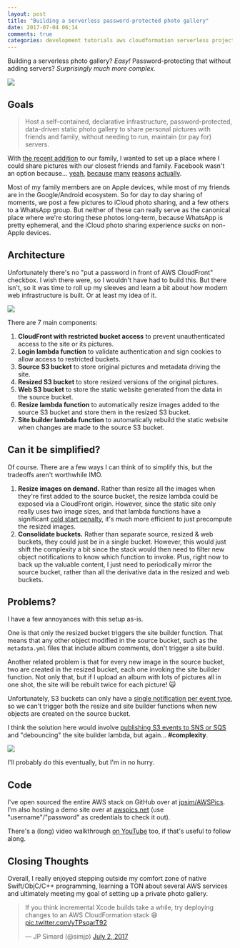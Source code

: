 ```yaml
---
layout: post
title: "Building a serverless password-protected photo gallery"
date: 2017-07-04 06:14
comments: true
categories: development tutorials aws cloudformation serverless projects
---
```

Building a serverless photo gallery?
*Easy!*
Password-protecting that without adding servers?
*Surprisingly much more complex.*

![](https://github.com/jpsim/AWSPics/raw/master/assets/awspics.gif)

## Goals

> Host a self-contained, declarative infrastructure, password-protected,
data-driven static photo gallery to share personal pictures with friends and
family, without needing to run, maintain (or pay for) servers.

With [the recent addition](https://twitter.com/simjp/status/873604866043543552)
to our family, I wanted to set up a place where I could share pictures with
our closest friends and family. Facebook wasn't an option because...
[yeah](https://daringfireball.net/2017/06/fuck_facebook),
[because](http://www.slate.com/articles/technology/data_mine_1/2013/09/facebook_privacy_and_kids_don_t_post_photos_of_your_kids_online.html)
[many](http://www.telegraph.co.uk/women/family/i-dont-put-pictures-of-my-children-on-facebook---and-you-shouldn/)
[reasons](http://www.huffingtonpost.com.au/2016/02/07/can-i-post-photos-of-other-peoples-children_n_9184560.html)
[actually](https://medium.com/matter/beware-your-baby-s-face-is-online-and-on-sale-d33ae8cdaa9d).

Most of my family members are on Apple devices, while most of my friends are in
the Google/Android ecosystem. So for day to day sharing of moments, we post a
few pictures to iCloud photo sharing, and a few others to a WhatsApp group. But
neither of these can really serve as the canonical place where we're storing
these photos long-term, because WhatsApp is pretty ephemeral, and the iCloud
photo sharing experience _sucks_ on non-Apple devices.

## Architecture

Unfortunately there's no "put a password in front of AWS CloudFront" checkbox.
I wish there were, so I wouldn't have had to build this. But there isn't, so it
was time to roll up my sleeves and learn a bit about how modern web
infrastructure is built. Or at least my idea of it.

![](https://github.com/jpsim/AWSPics/raw/master/assets/architecture.png)

There are 7 main components:

1. **CloudFront with restricted bucket access** to prevent unauthenticated
   access to the site or its pictures.
2. **Login lambda function** to validate authentication and sign cookies to
   allow access to restricted buckets.
3. **Source S3 bucket** to store original pictures and metadata driving the
   site.
4. **Resized S3 bucket** to store resized versions of the original pictures.
5. **Web S3 bucket** to store the static website generated from the data in the
   source bucket.
6. **Resize lambda function** to automatically resize images added to the source
   S3 bucket and store them in the resized S3 bucket.
7. **Site builder lambda function** to automatically rebuild the static website
   when changes are made to the source S3 bucket.

## Can it be simplified?

Of course. There are a few ways I can think of to simplify this, but the
tradeoffs aren't worthwhile IMO.

1. **Resize images on demand.** Rather than resize all the images when they're
   first added to the source bucket, the resize lambda could be exposed via a
   CloudFront origin. However, since the static site only really uses two
   image sizes, and that lambda functions have a significant
   [cold start penalty](https://serverless.com/blog/keep-your-lambdas-warm/),
   it's much more efficient to just precompute the resized images.
2. **Consolidate buckets.**  Rather than separate source, resized & web buckets,
   they could just be in a single bucket. However, this would just shift the
   complexity a bit since the stack would then need to filter new object
   notifications to know which function to invoke. Plus, right now to back up
   the valuable content, I just need to periodically mirror the source bucket,
   rather than all the derivative data in the resized and web buckets.

## Problems?

I have a few annoyances with this setup as-is.

One is that only the resized bucket triggers the site builder function. That
means that any other object modified in the source bucket, such as the
`metadata.yml` files that include album comments, don't trigger a site build.

Another related problem is that for every new image in the source bucket, two
are created in the resized bucket, each one invoking the site builder function.
Not only that, but if I upload an album with lots of pictures all in one shot,
the site will be rebuilt twice for each picture! 🙀

Unfortunately, S3 buckets can only have a
[single notification per event type](https://stackoverflow.com/q/31471178/373262),
so we can't trigger both the resize and site builder functions when new objects
are created on the source bucket.

I think the solution here would involve
[publishing S3 events to SNS or SQS](http://docs.aws.amazon.com/AmazonS3/latest/dev/NotificationHowTo.html)
and "debouncing" the site builder lambda, but again... **#complexity**.

![](https://media.giphy.com/media/mYqaRkXyoGbcY/giphy.gif)

I'll probably do this eventually, but I'm in no hurry.

## Code

I've open sourced the entire AWS stack on GitHub over at
[jpsim/AWSPics](https://github.com/jpsim/AWSPics). I'm also hosting a demo
site over at [awspics.net](https://awspics.net) (use "username"/"password" as
credentials to check it out).

There's a (long) video walkthrough [on YouTube](https://youtu.be/010AGcY4uoE)
too, if that's useful to follow along.

## Closing Thoughts

Overall, I really enjoyed stepping outside my comfort zone of native
Swift/ObjC/C++ programming, learning a TON about several AWS services and
ultimately meeting my goal of setting up a private photo gallery.

<blockquote class="twitter-tweet" data-lang="en"><p lang="en" dir="ltr">If you think incremental Xcode builds take a while, try deploying changes to an AWS CloudFormation stack 😅 <a href="https://t.co/yTPsqarT92">pic.twitter.com/yTPsqarT92</a></p>&mdash; JP Simard (@simjp) <a href="https://twitter.com/simjp/status/881640404851884033">July 2, 2017</a></blockquote>
<script async src="//platform.twitter.com/widgets.js" charset="utf-8"></script>
